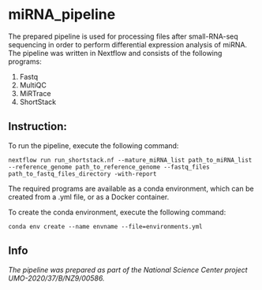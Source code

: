 # miRNA_pipeline

The prepared pipeline is used for processing files after small-RNA-seq sequencing in order to perform differential expression analysis of miRNA. 
The pipeline was written in Nextflow and consists of the following programs:

1. Fastq
2. MultiQC
3. MiRTrace
4. ShortStack

## Instruction:

To run the pipeline, execute the following command:

``` nextflow run run_shortstack.nf --mature_miRNA_list path_to_miRNA_list --reference_genome path_to_reference_genome --fastq_files path_to_fastq_files_directory -with-report ```

The required programs are available as a conda environment, which can be created from a .yml file, or as a Docker container.

To create the conda environment, execute the following command:

``` conda env create --name envname --file=environments.yml ```


## Info
_The pipeline was prepared as part of the National Science Center project UMO-2020/37/B/NZ9/00586._
